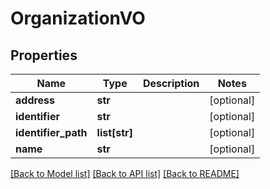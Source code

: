 # OrganizationVO

## Properties
Name | Type | Description | Notes
------------ | ------------- | ------------- | -------------
**address** | **str** |  | [optional] 
**identifier** | **str** |  | [optional] 
**identifier_path** | **list[str]** |  | [optional] 
**name** | **str** |  | [optional] 

[[Back to Model list]](../README.md#documentation-for-models) [[Back to API list]](../README.md#documentation-for-api-endpoints) [[Back to README]](../README.md)


